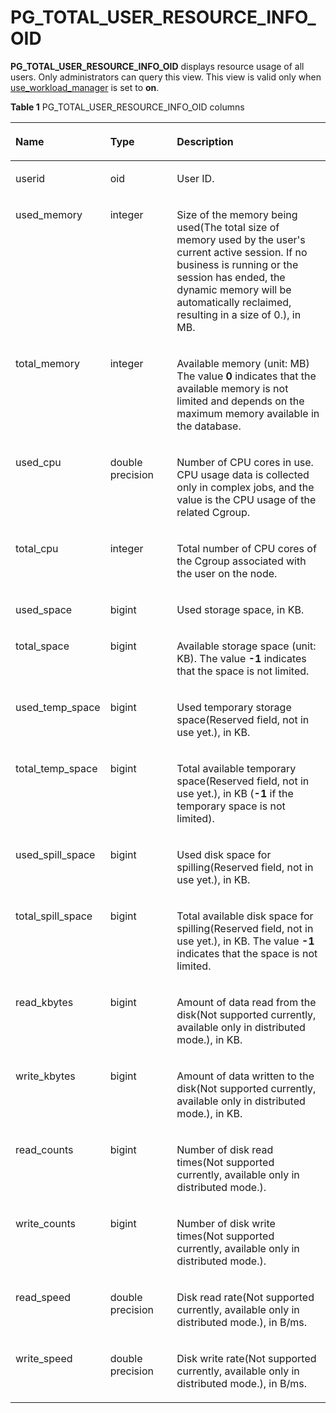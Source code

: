 # PG\_TOTAL\_USER\_RESOURCE\_INFO\_OID<a name="EN-US_TOPIC_0289901019"></a>

**PG\_TOTAL\_USER\_RESOURCE\_INFO\_OID**  displays resource usage of all users. Only administrators can query this view. This view is valid only when  [use\_workload\_manager](en-us_topic_0289900033.md#en-us_topic_0283137479_en-us_topic_0237124729_en-us_topic_0059777791_s9608d330c6a14d2cbd6ae75493437820)  is set to  **on**.

**Table  1**  PG\_TOTAL\_USER\_RESOURCE\_INFO\_OID columns

<a name="table159891089334"></a>
<table><thead align="left"><tr id="row161929919332"><th class="cellrowborder" valign="top" width="21.494949494949495%" id="mcps1.2.4.1.1"><p id="p81928915336"><a name="p81928915336"></a><a name="p81928915336"></a>Name</p>
</th>
<th class="cellrowborder" valign="top" width="22.67676767676768%" id="mcps1.2.4.1.2"><p id="p17192149133315"><a name="p17192149133315"></a><a name="p17192149133315"></a>Type</p>
</th>
<th class="cellrowborder" valign="top" width="55.82828282828282%" id="mcps1.2.4.1.3"><p id="p3193179153319"><a name="p3193179153319"></a><a name="p3193179153319"></a>Description</p>
</th>
</tr>
</thead>
<tbody><tr id="row2019310973312"><td class="cellrowborder" valign="top" width="21.494949494949495%" headers="mcps1.2.4.1.1 "><p id="p219314943319"><a name="p219314943319"></a><a name="p219314943319"></a>userid</p>
</td>
<td class="cellrowborder" valign="top" width="22.67676767676768%" headers="mcps1.2.4.1.2 "><p id="p15193119113310"><a name="p15193119113310"></a><a name="p15193119113310"></a>oid</p>
</td>
<td class="cellrowborder" valign="top" width="55.82828282828282%" headers="mcps1.2.4.1.3 "><p id="p0193129173318"><a name="p0193129173318"></a><a name="p0193129173318"></a>User ID.</p>
</td>
</tr>
<tr id="row201931890334"><td class="cellrowborder" valign="top" width="21.494949494949495%" headers="mcps1.2.4.1.1 "><p id="p419317910337"><a name="p419317910337"></a><a name="p419317910337"></a>used_memory</p>
</td>
<td class="cellrowborder" valign="top" width="22.67676767676768%" headers="mcps1.2.4.1.2 "><p id="p1119319163318"><a name="p1119319163318"></a><a name="p1119319163318"></a>integer</p>
</td>
<td class="cellrowborder" valign="top" width="55.82828282828282%" headers="mcps1.2.4.1.3 "><p id="p81934983311"><a name="p81934983311"></a><a name="p81934983311"></a>Size of the memory being used(The total size of memory used by the user's current active session. If no business is running or the session has ended, the dynamic memory will be automatically reclaimed, resulting in a size of 0.), in MB.</p>
</td>
</tr>
<tr id="row191936913332"><td class="cellrowborder" valign="top" width="21.494949494949495%" headers="mcps1.2.4.1.1 "><p id="p101931398337"><a name="p101931398337"></a><a name="p101931398337"></a>total_memory</p>
</td>
<td class="cellrowborder" valign="top" width="22.67676767676768%" headers="mcps1.2.4.1.2 "><p id="p1519409183319"><a name="p1519409183319"></a><a name="p1519409183319"></a>integer</p>
</td>
<td class="cellrowborder" valign="top" width="55.82828282828282%" headers="mcps1.2.4.1.3 "><p id="p1819412903318"><a name="p1819412903318"></a><a name="p1819412903318"></a>Available memory (unit: MB) The value <strong id="b1665577490105859"><a name="b1665577490105859"></a><a name="b1665577490105859"></a>0</strong> indicates that the available memory is not limited and depends on the maximum memory available in the database.</p>
</td>
</tr>
<tr id="row131949914331"><td class="cellrowborder" valign="top" width="21.494949494949495%" headers="mcps1.2.4.1.1 "><p id="p719469153316"><a name="p719469153316"></a><a name="p719469153316"></a>used_cpu</p>
</td>
<td class="cellrowborder" valign="top" width="22.67676767676768%" headers="mcps1.2.4.1.2 "><p id="p2356262115"><a name="p2356262115"></a><a name="p2356262115"></a>double precision</p>
</td>
<td class="cellrowborder" valign="top" width="55.82828282828282%" headers="mcps1.2.4.1.3 "><p id="p2194129103315"><a name="p2194129103315"></a><a name="p2194129103315"></a>Number of CPU cores in use. CPU usage data is collected only in complex jobs, and the value is the CPU usage of the related Cgroup.</p>
</td>
</tr>
<tr id="row16194394338"><td class="cellrowborder" valign="top" width="21.494949494949495%" headers="mcps1.2.4.1.1 "><p id="p111941993334"><a name="p111941993334"></a><a name="p111941993334"></a>total_cpu</p>
</td>
<td class="cellrowborder" valign="top" width="22.67676767676768%" headers="mcps1.2.4.1.2 "><p id="p31941090334"><a name="p31941090334"></a><a name="p31941090334"></a>integer</p>
</td>
<td class="cellrowborder" valign="top" width="55.82828282828282%" headers="mcps1.2.4.1.3 "><p id="p11941298333"><a name="p11941298333"></a><a name="p11941298333"></a>Total number of CPU cores of the Cgroup associated with the user on the node.</p>
</td>
</tr>
<tr id="row31941095334"><td class="cellrowborder" valign="top" width="21.494949494949495%" headers="mcps1.2.4.1.1 "><p id="p14195196331"><a name="p14195196331"></a><a name="p14195196331"></a>used_space</p>
</td>
<td class="cellrowborder" valign="top" width="22.67676767676768%" headers="mcps1.2.4.1.2 "><p id="p319517993315"><a name="p319517993315"></a><a name="p319517993315"></a>bigint</p>
</td>
<td class="cellrowborder" valign="top" width="55.82828282828282%" headers="mcps1.2.4.1.3 "><p id="p181955918331"><a name="p181955918331"></a><a name="p181955918331"></a>Used storage space, in KB.</p>
</td>
</tr>
<tr id="row1195109143315"><td class="cellrowborder" valign="top" width="21.494949494949495%" headers="mcps1.2.4.1.1 "><p id="p121954917336"><a name="p121954917336"></a><a name="p121954917336"></a>total_space</p>
</td>
<td class="cellrowborder" valign="top" width="22.67676767676768%" headers="mcps1.2.4.1.2 "><p id="p119549173318"><a name="p119549173318"></a><a name="p119549173318"></a>bigint</p>
</td>
<td class="cellrowborder" valign="top" width="55.82828282828282%" headers="mcps1.2.4.1.3 "><p id="p21951892337"><a name="p21951892337"></a><a name="p21951892337"></a>Available storage space (unit: KB). The value <strong id="b574938127105859"><a name="b574938127105859"></a><a name="b574938127105859"></a>-1</strong> indicates that the space is not limited.</p>
</td>
</tr>
<tr id="row3195894337"><td class="cellrowborder" valign="top" width="21.494949494949495%" headers="mcps1.2.4.1.1 "><p id="p181951791334"><a name="p181951791334"></a><a name="p181951791334"></a>used_temp_space</p>
</td>
<td class="cellrowborder" valign="top" width="22.67676767676768%" headers="mcps1.2.4.1.2 "><p id="p21954919338"><a name="p21954919338"></a><a name="p21954919338"></a>bigint</p>
</td>
<td class="cellrowborder" valign="top" width="55.82828282828282%" headers="mcps1.2.4.1.3 "><p id="p61951093331"><a name="p61951093331"></a><a name="p61951093331"></a>Used temporary storage space(Reserved field, not in use yet.), in KB.</p>
</td>
</tr>
<tr id="row1519616963319"><td class="cellrowborder" valign="top" width="21.494949494949495%" headers="mcps1.2.4.1.1 "><p id="p119610911330"><a name="p119610911330"></a><a name="p119610911330"></a>total_temp_space</p>
</td>
<td class="cellrowborder" valign="top" width="22.67676767676768%" headers="mcps1.2.4.1.2 "><p id="p1319649123316"><a name="p1319649123316"></a><a name="p1319649123316"></a>bigint</p>
</td>
<td class="cellrowborder" valign="top" width="55.82828282828282%" headers="mcps1.2.4.1.3 "><p id="p319659103319"><a name="p319659103319"></a><a name="p319659103319"></a>Total available temporary space(Reserved field, not in use yet.), in KB (<strong id="b1856396083105859"><a name="b1856396083105859"></a><a name="b1856396083105859"></a>-1</strong> if the temporary space is not limited).</p>
</td>
</tr>
<tr id="row181968983316"><td class="cellrowborder" valign="top" width="21.494949494949495%" headers="mcps1.2.4.1.1 "><p id="p121966903314"><a name="p121966903314"></a><a name="p121966903314"></a>used_spill_space</p>
</td>
<td class="cellrowborder" valign="top" width="22.67676767676768%" headers="mcps1.2.4.1.2 "><p id="p1919620914333"><a name="p1919620914333"></a><a name="p1919620914333"></a>bigint</p>
</td>
<td class="cellrowborder" valign="top" width="55.82828282828282%" headers="mcps1.2.4.1.3 "><p id="p171961953314"><a name="p171961953314"></a><a name="p171961953314"></a>Used disk space for spilling(Reserved field, not in use yet.), in KB.</p>
</td>
</tr>
<tr id="row18196199153319"><td class="cellrowborder" valign="top" width="21.494949494949495%" headers="mcps1.2.4.1.1 "><p id="p619679173318"><a name="p619679173318"></a><a name="p619679173318"></a>total_spill_space</p>
</td>
<td class="cellrowborder" valign="top" width="22.67676767676768%" headers="mcps1.2.4.1.2 "><p id="p6196092338"><a name="p6196092338"></a><a name="p6196092338"></a>bigint</p>
</td>
<td class="cellrowborder" valign="top" width="55.82828282828282%" headers="mcps1.2.4.1.3 "><p id="p719718919330"><a name="p719718919330"></a><a name="p719718919330"></a>Total available disk space for spilling(Reserved field, not in use yet.), in KB. The value <strong id="b827854802105859"><a name="b827854802105859"></a><a name="b827854802105859"></a>-1</strong> indicates that the space is not limited.</p>
</td>
</tr>
<tr id="row175431830163011"><td class="cellrowborder" valign="top" width="21.494949494949495%" headers="mcps1.2.4.1.1 "><p id="p10543730143016"><a name="p10543730143016"></a><a name="p10543730143016"></a>read_kbytes</p>
</td>
<td class="cellrowborder" valign="top" width="22.67676767676768%" headers="mcps1.2.4.1.2 "><p id="p13544430133011"><a name="p13544430133011"></a><a name="p13544430133011"></a>bigint</p>
</td>
<td class="cellrowborder" valign="top" width="55.82828282828282%" headers="mcps1.2.4.1.3 "><p id="p7544830133013"><a name="p7544830133013"></a><a name="p7544830133013"></a>Amount of data read from the disk(Not supported currently, available only in distributed mode.), in KB.</p>
</td>
</tr>
<tr id="row883843716301"><td class="cellrowborder" valign="top" width="21.494949494949495%" headers="mcps1.2.4.1.1 "><p id="p1583853723013"><a name="p1583853723013"></a><a name="p1583853723013"></a>write_kbytes</p>
</td>
<td class="cellrowborder" valign="top" width="22.67676767676768%" headers="mcps1.2.4.1.2 "><p id="p12838203711302"><a name="p12838203711302"></a><a name="p12838203711302"></a>bigint</p>
</td>
<td class="cellrowborder" valign="top" width="55.82828282828282%" headers="mcps1.2.4.1.3 "><p id="p188387371303"><a name="p188387371303"></a><a name="p188387371303"></a>Amount of data written to the disk(Not supported currently, available only in distributed mode.), in KB.</p>
</td>
</tr>
<tr id="row0854134803012"><td class="cellrowborder" valign="top" width="21.494949494949495%" headers="mcps1.2.4.1.1 "><p id="p12854194893016"><a name="p12854194893016"></a><a name="p12854194893016"></a>read_counts</p>
</td>
<td class="cellrowborder" valign="top" width="22.67676767676768%" headers="mcps1.2.4.1.2 "><p id="p198546481301"><a name="p198546481301"></a><a name="p198546481301"></a>bigint</p>
</td>
<td class="cellrowborder" valign="top" width="55.82828282828282%" headers="mcps1.2.4.1.3 "><p id="p16854174853011"><a name="p16854174853011"></a><a name="p16854174853011"></a>Number of disk read times(Not supported currently, available only in distributed mode.).</p>
</td>
</tr>
<tr id="row17710351103015"><td class="cellrowborder" valign="top" width="21.494949494949495%" headers="mcps1.2.4.1.1 "><p id="p117101251103015"><a name="p117101251103015"></a><a name="p117101251103015"></a>write_counts</p>
</td>
<td class="cellrowborder" valign="top" width="22.67676767676768%" headers="mcps1.2.4.1.2 "><p id="p5710851193016"><a name="p5710851193016"></a><a name="p5710851193016"></a>bigint</p>
</td>
<td class="cellrowborder" valign="top" width="55.82828282828282%" headers="mcps1.2.4.1.3 "><p id="p1071085118307"><a name="p1071085118307"></a><a name="p1071085118307"></a>Number of disk write times(Not supported currently, available only in distributed mode.).</p>
</td>
</tr>
<tr id="row244712417302"><td class="cellrowborder" valign="top" width="21.494949494949495%" headers="mcps1.2.4.1.1 "><p id="p10447134133015"><a name="p10447134133015"></a><a name="p10447134133015"></a>read_speed</p>
</td>
<td class="cellrowborder" valign="top" width="22.67676767676768%" headers="mcps1.2.4.1.2 "><p id="p2044714163010"><a name="p2044714163010"></a><a name="p2044714163010"></a>double precision</p>
</td>
<td class="cellrowborder" valign="top" width="55.82828282828282%" headers="mcps1.2.4.1.3 "><p id="p644724116305"><a name="p644724116305"></a><a name="p644724116305"></a>Disk read rate(Not supported currently, available only in distributed mode.), in B/ms.</p>
</td>
</tr>
<tr id="row1340219340305"><td class="cellrowborder" valign="top" width="21.494949494949495%" headers="mcps1.2.4.1.1 "><p id="p24020341309"><a name="p24020341309"></a><a name="p24020341309"></a>write_speed</p>
</td>
<td class="cellrowborder" valign="top" width="22.67676767676768%" headers="mcps1.2.4.1.2 "><p id="p64027349303"><a name="p64027349303"></a><a name="p64027349303"></a>double precision</p>
</td>
<td class="cellrowborder" valign="top" width="55.82828282828282%" headers="mcps1.2.4.1.3 "><p id="p1040217346305"><a name="p1040217346305"></a><a name="p1040217346305"></a>Disk write rate(Not supported currently, available only in distributed mode.), in B/ms.</p>
</td>
</tr>
</tbody>
</table>

